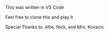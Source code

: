 This was written in VS Code

Feel free to clone this and play it. 

Special Thanks to:
Allie,
Nick, and 
Mrs. Kovacic
